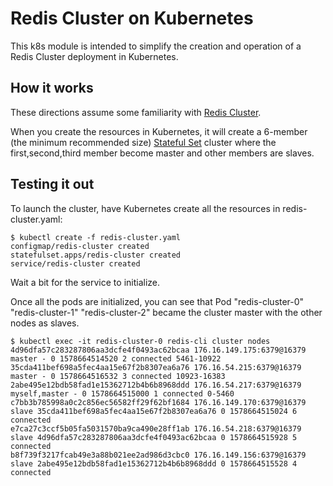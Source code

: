 # Redis Cluster on Kubernetes

This k8s module is intended to simplify the creation and operation of a Redis Cluster deployment in Kubernetes.

## How it works

These directions assume some familiarity with [Redis Cluster](http://redis.io/topics/cluster-tutorial). 

When you create the resources in Kubernetes, it will create a 6-member (the minimum recommended size) [Stateful Set](https://kubernetes.io/docs/concepts/abstractions/controllers/statefulsets/) cluster where the first,second,third member become master and other members are slaves.

## Testing it out

To launch the cluster, have Kubernetes create all the resources in redis-cluster.yaml:

```
$ kubectl create -f redis-cluster.yaml
configmap/redis-cluster created
statefulset.apps/redis-cluster created
service/redis-cluster created
```

Wait a bit for the service to initialize.

Once all the pods are initialized, you can see that Pod "redis-cluster-0" "redis-cluster-1" "redis-cluster-2" became the cluster master with the other nodes as slaves.

```
$ kubectl exec -it redis-cluster-0 redis-cli cluster nodes
4d96dfa57c283287806aa3dcfe4f0493ac62bcaa 176.16.149.175:6379@16379 master - 0 1578664514520 2 connected 5461-10922
35cda411bef698a5fec4aa15e67f2b8307ea6a76 176.16.54.215:6379@16379 master - 0 1578664516532 3 connected 10923-16383
2abe495e12bdb58fad1e15362712b4b6b8968ddd 176.16.54.217:6379@16379 myself,master - 0 1578664515000 1 connected 0-5460
c7bb3b785998a0c2c856ec56582ff29f62bf1684 176.16.149.170:6379@16379 slave 35cda411bef698a5fec4aa15e67f2b8307ea6a76 0 1578664515024 6 connected
e7ca27c3ccf5b05fa5031570ba9ca490e28ff1ab 176.16.54.218:6379@16379 slave 4d96dfa57c283287806aa3dcfe4f0493ac62bcaa 0 1578664515928 5 connected
b8f739f3217fcab49e3a88b021ee2ad986d3cbc0 176.16.149.156:6379@16379 slave 2abe495e12bdb58fad1e15362712b4b6b8968ddd 0 1578664515528 4 connected
```
